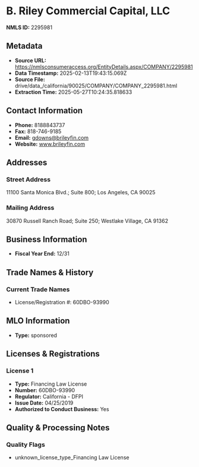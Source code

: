 # B. Riley Commercial Capital, LLC

**NMLS ID:** 2295981

## Metadata
- **Source URL:** https://nmlsconsumeraccess.org/EntityDetails.aspx/COMPANY/2295981
- **Data Timestamp:** 2025-02-13T19:43:15.069Z
- **Source File:** drive/data_/california/90025/COMPANY/COMPANY_2295981.html
- **Extraction Time:** 2025-05-27T10:24:35.818633

## Contact Information
- **Phone:** 8188843737
- **Fax:** 818-746-9185
- **Email:** gdowns@brileyfin.com
- **Website:** www.brileyfin.com

## Addresses
### Street Address
11100 Santa Monica Blvd.; Suite 800; Los Angeles, CA 90025

### Mailing Address
30870 Russell Ranch Road; Suite 250; Westlake Village, CA 91362

## Business Information
- **Fiscal Year End:** 12/31

## Trade Names & History
### Current Trade Names
- License/Registration #: 60DBO-93990

## MLO Information
- **Type:** sponsored

## Licenses & Registrations

### License 1
- **Type:** Financing Law License
- **Number:** 60DBO-93990
- **Regulator:** California - DFPI
- **Issue Date:** 04/25/2019
- **Authorized to Conduct Business:** Yes

## Quality & Processing Notes
### Quality Flags
- unknown_license_type_Financing Law License
